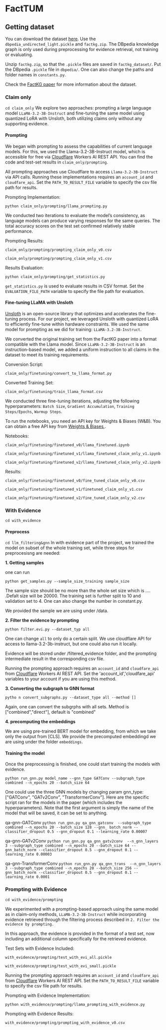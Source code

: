 # FactTUM

## Getting dataset
You can download the dataset [here](https://drive.google.com/drive/folders/1q0_MqBeGAp5_cBJCBf_1alYaYm14OeTk?usp=share_link). Use the `dbpedia_undirected_light.pickle` and `factkg.zip`. The DBpedia knowledge graph is only used during preprocessing for evidence retrieval, not training or evaluating.

Unzip `factkg.zip`, so that the `.pickle` files are saved in `factkg_dataset/`. Put the DBpedia `.pickle` file in `dbpedia/`. One can also change the paths and folder names in `constants.py`.

Check the [FactKG paper](https://arxiv.org/pdf/2104.06378) for more information about the dataset.

### Claim only
```cd claim_only```
We explore two approaches: prompting a large language model `LLaMA-3.2-3B-Instruct` and fine-tuning the same model using quantized LoRA with Unsloth, both utilizing claims only without any supporting evidence.

#### Prompting
We began with prompting to assess the capabilities of current language models. For this, we used the Llama-3.2-3B-Instruct model, which is accessible for free via [Cloudflare](https://www.cloudflare.com) Workers AI REST API. You can find the code and test-set results in `claim_only/prompting`.

All prompting approaches use Cloudflare to access `Llama-3.2-3B-Instruct` via API calls. Running these implementations requires an `account_id` and `cloudfare_api`. Set the `PATH_TO_RESULT_FILE` variable to specify the csv file path for results.

Prompting Implementation: 
```cli
python claim_only/prompting/llama_prompting.py
```

We conducted two iterations to evaluate the model’s consistency, as language models can produce varying responses for the same queries. The total accuracy scores on the test set confirmed relatively stable performance.

Prompting Results:

```claim_only/prompting/prompting_claim_only_v0.csv```

```claim_only/prompting/prompting_claim_only_v1.csv```

Results Evaluation:
```cli
python claim_only/prompting/get_statistics.py
```
`get_statistics.py` is used to evaluate results in CSV format. Set the `EVALUATION_FILE_PATH` variable to specify the file path for evaluation.

#### Fine-tuning LLaMA with Unsloth
[Unsloth](https://unsloth.ai) is an open-source library that optimizes and accelerates the fine-tuning process. For our project, we leveraged Unsloth with quantized LoRA to efficiently fine-tune within hardware constraints. We used the same model for prompting as we did for training: `LLaMA-3.2-3B-Instruct`.

We converted the original training set from the FactKG paper into a format compatible with the Llama model. Since `LLaMA-3.2-3B-Instruct` is an instruction-based model, we added a uniform instruction to all claims in the dataset to meet its training requirements.

Conversion Script: 
```cli
claim_only/finetuning/convert_to_llama_format.py
```

Converted Training Set:

```claim_only/finetuning/train_llama_format.csv```

We conducted three fine-tuning iterations, adjusting the following hyperparameters:
`Batch Size`, `Gradient Accumulation`, `Training Steps/Epochs`, `Warmup Steps`.

To run the notebooks, you need an API key for Weights & Biases (W&B). You can obtain a free API key from [Weights & Biases](https://wandb.ai/authorize),.

Notebooks:

```claim_only/finetuning/finetuned_v0/llama_finetuned.ipynb```

```claim_only/finetuning/finetuned_v1/llama_finetuned_claim_only_v1.ipynb```

```claim_only/finetuning/finetuned_v2/llama_finetuned_claim_only_v2.ipynb```


Results:

```claim_only/finetuning/finetuned_v0/fine_tuned_claim_only_v0.csv```

```claim_only/finetuning/finetuned_v1/finetuned_claim_only_v1.csv```

```claim_only/finetuning/finetuned_v2/fine_tuned_claim_only_v2.csv```

### With Evidence
```cd with_evidence```
#### Preprocess
```cd llm_filtering&gnn```
In with evidence part of the project, we trained the model on subset of the whole training set, while three steps for preprocesisng are needed:

**1. Getting samples**

one can run
```cli
python get_samples.py --sample_size_training sample_size
```
The sample size should be no more than the whole set size which is .... .Defalt size will be 20000. The training set is further split to 10 and validation set to 4. One can also change the number in constant.py.

We provided the sample we are using under /data.

**2. Filter the evidence by prompting**

```cli
python filter.evi.py --dataset_typ all
```
One can change `all` to only do a certain split. We use cloudflare API for access to llama-3.2-3b-instruct, but one could also run it locally.

Evidence will be stored under /filtered_evidence folder, and the prompting intermediate result in the corresponding csv file.

Running the prompting approach requires an `account_id` and `cloudfare_api` from [Cloudflare](https://www.cloudflare.com) Workers AI REST API. Set the 'account_id','cloudfare_api' variables to your account if you are using this method.

**3. Converting the subgraph to GNN format**

```cli
pytho n convert_subgraphs.py --dataset_type all --method []
```
Again, one can convert the subgrphs with all sets. Method is ["combined","direct"], default is "combined"

**4. precomputing the embeddings**

We are using pre-trained BERT model for embedding, from which we take only the output from [CLS]. We provide the precomputed embeddingd we are using under the folder ```embeddings```.


#### Training the model
Once the preprocessing is finished, one could start training the models with evidence.
```
python run_gnn.py model_name --gnn_type GATConv --subgraph_type combined --n_epochs 20 --batch_size 64
```
One could use the three GNN models by changing param gnn_type: ["GATConv", "GATv2Conv", "TransformerConv"].
Here are the specific script ran for the models in the paper (which includes the hyperparameters). Note that the first argument is simply the name of the model that will be saved, it can be set to anything.



qa-gnn-GATConv ```python run_gnn.py qa_gnn_gatconv  --subgraph_type combined --n_epochs 20 --batch_size 128 --gnn_
batch_norm --classifier_dropout 0.5 --gnn_dropout 0.1 --learning_rate 0.00007```

qa-gnn-GATv2Conv ```python run_gnn.py qa_gnn_gatv2conv  --n_gnn_layers 3 --subgraph_type combined --n_epochs 20 --batch_size 64 --gnn_batch_norm --classifier_dropout 0.5 --gnn_dropout 0.1 --learning_rate 0.00003```

qa-gnn-TransformerConv ```python run_gnn.py qa_gnn_trans  --n_gnn_layers 3 --subgraph_type combined --n_epochs 20 --batch_size 256 --gnn_batch_norm --classifier_dropout 0.5 --gnn_dropout 0.1 --learning_rate 0.0001```

### Prompting with Evidence
```cd with_evidence/prompting```

We experimented with a prompting-based approach using the same model as in claim-only methods, `LLaMA-3.2-3B-Instruct` while incorporating evidence retrieved through the filtering process described in `2. Filter the evidence by prompting.`

In this approach, the evidence is provided in the format of a test set, now including an additional column specifically for the retrieved evidence.

Test Sets with Evidence Included:

```with_evidence/prompting/test_with_evi_all.pickle```

```with_evidence/prompting/test_with_evi_small.pickle```

Running the prompting approach requires an `account_id` and `cloudfare_api` from [Cloudflare](https://www.cloudflare.com) Workers AI REST API. Set the `PATH_TO_RESULT_FILE` variable to specify the csv file path for results.

Prompting with Evidence Implementation:
```cli
python with_evidence/prompting/llama_prompting_with_evidence.py
```

Prompting with Evidence Results:

```with_evidence/prompting/prompting_with_evidence_v0.csv```
